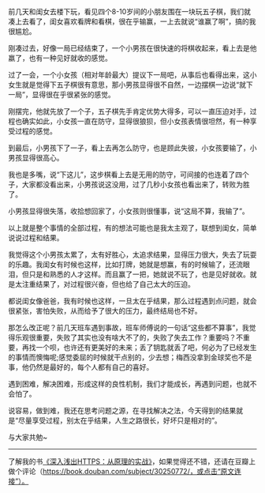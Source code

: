 前几天和闺女去楼下玩，看见四个8-10岁间的小朋友围在一块玩五子棋，我们就凑上去看了，闺女喜欢看牌和看棋，很在乎输赢，一上去就说“谁赢了啊”，搞的我很尴尬。

刚凑过去，好像一局已经结束了，一个小男孩在很快速的将棋收起来，看上去是他嬴了，也有一种见好就收的感觉。

过了一会，一个小女孩（相对年龄最大）提议下一局吧，从事后也看得出来，这小女生就是觉得下五子棋很有意思，那小男孩显得很不自然，一边摆棋一边说“就下一局”，显得很在乎很紧张的感觉。

刚摆完，他就先放了一个子，五子棋先手肯定优势大得多，可以一直压迫对手，过程也确实如此，小女孩一直在防守，显得很狼狈，但小女孩表情很坦然，有一种享受过程的感觉。

到最后，小男孩下了一子，看上去再怎么防守，也是顾此失彼，小女孩要输了，小男孩显得很高心。

我也是多嘴，说“下这儿”，这步棋看上去是无用的防守，可间接的也连着了四个子，大家都没看出来，小男孩说这没用，过了几秒小女孩也看出来了，转败为胜了。

小男孩显得很失落，收拾想回家了，小女孩则很懂事，说“这局不算，我输了”。

以上就是整个事情的全部过程，有的想法可能也是我太主观了，联想到闺女，简单说说过程和结果。

我觉得这个小男孩太累了，太有好胜心，太追求结果，显得压力很大，失去了玩耍的乐趣。我闺女有时候也这样，比如打牌，她就是想赢，有的时候输了，还流眼泪，但只是和熟悉的人才这样。而且赢了一把，她就说不玩了，也是见好就收。就是太注重结果了，对过程很兴奋，但也给了自己太大的压迫。

都说闺女像爸爸，我有时候也这样，一旦太在乎结果，那么过程遇到点问题，就会很紧张，害怕失败，从而给予了很大的压力，最终结局也不好。

那怎么改正呢？前几天班车遇到事故，班车师傅说的一句话“这些都不算事”，我觉得乐观很重要，失败了其实也没有啥大不了的，失败了失去工作？重要吗？不重要，再找一个呗，也许还有更美好的未来；丢了钥匙就丢了吧，何必为了已经发生的事情而懊悔呢;感觉委屈的时候就干点别的，少去想；梅西没拿到金球奖也不是事，他仍然是最好的，每个人都有自己的喜好。

遇到困难，解决困难，形成这样的良性机制，我们才能成长，再遇到问题，也就不会怕了。

说容易，做到难，我还在思考问题之源，在寻找解决之法，今天得到的结果就是“尽量享受过程，别太在乎结果，人生之路很长，好坏只是相对的”。

与大家共勉~

--- 

了解我的书[《深入浅出HTTPS：从原理的实战》](https://mp.weixin.qq.com/s/9KpVnHc3yWfy1Qwal_HISA)，如果觉得还不错，还请在豆瓣上做个评论（https://book.douban.com/subject/30250772/，或点击“原文连接”）。